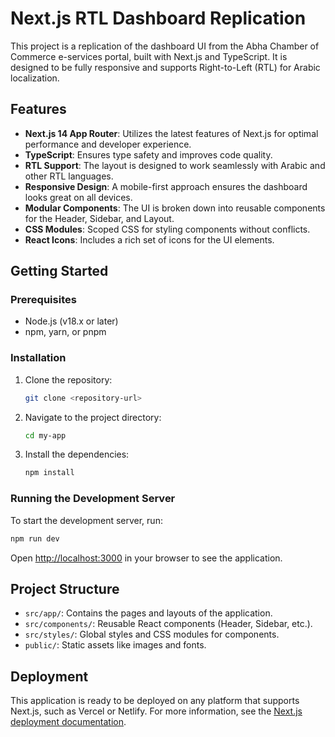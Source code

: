 # Next.js RTL Dashboard Replication

This project is a replication of the dashboard UI from the Abha Chamber of Commerce e-services portal, built with Next.js and TypeScript. It is designed to be fully responsive and supports Right-to-Left (RTL) for Arabic localization.

## Features

- **Next.js 14 App Router**: Utilizes the latest features of Next.js for optimal performance and developer experience.
- **TypeScript**: Ensures type safety and improves code quality.
- **RTL Support**: The layout is designed to work seamlessly with Arabic and other RTL languages.
- **Responsive Design**: A mobile-first approach ensures the dashboard looks great on all devices.
- **Modular Components**: The UI is broken down into reusable components for the Header, Sidebar, and Layout.
- **CSS Modules**: Scoped CSS for styling components without conflicts.
- **React Icons**: Includes a rich set of icons for the UI elements.

## Getting Started

### Prerequisites

- Node.js (v18.x or later)
- npm, yarn, or pnpm

### Installation

1. Clone the repository:
   ```bash
   git clone <repository-url>
   ```
2. Navigate to the project directory:
   ```bash
   cd my-app
   ```
3. Install the dependencies:
   ```bash
   npm install
   ```

### Running the Development Server

To start the development server, run:

```bash
npm run dev
```

Open [http://localhost:3000](http://localhost:3000) in your browser to see the application.

## Project Structure

- `src/app/`: Contains the pages and layouts of the application.
- `src/components/`: Reusable React components (Header, Sidebar, etc.).
- `src/styles/`: Global styles and CSS modules for components.
- `public/`: Static assets like images and fonts.

## Deployment

This application is ready to be deployed on any platform that supports Next.js, such as Vercel or Netlify. For more information, see the [Next.js deployment documentation](https://nextjs.org/docs/app/building-your-application/deploying).
